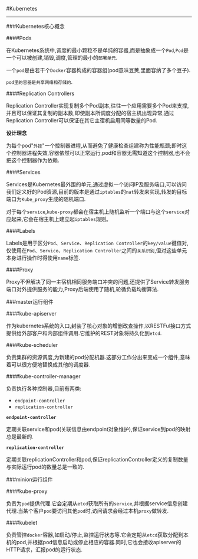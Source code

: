 #Kubernetes

---

###Kubernetes核心概念

####Pods

在Kubernetes系统中,调度的最小颗粒不是单纯的容器,而是抽象成一个`Pod`,`Pod`是一个可以被创建,销毁,调度,管理的最小的`部署单元`.

一个`pod`是由若干个`Docker`容器构成的容器组(pod意味豆荚,里面容纳了多个豆子).

`pod里的容器是共享网络和存储的`.


####Replication Controllers

Replication Controller实现复制多个Pod副本,往往一个应用需要多个Pod来支撑,并且可以保证其复制的副本数,即使副本所调度分配的宿主机出现异常,通过Replication Controller可以保证在其它主宿机启用同等数量的Pod.

**设计理念**

为每个pod"`外挂`"一个控制器进程,从而避免了健康检查组建称为性能瓶颈;即时这个控制器进程失效,容器依然可以正常运行,pod和容器无需知道这个控制器,也不会把这个控制器作为依赖.

####Services

Services是Kubernetes最外围的单元,通过虚拟一个访问IP及服务端口,可以访问我们定义好的Pod资源,目前的版本是通过`iptables`的`nat`转发来实现,转发的目标端口为`Kube_proxy`生成的随机端口.

对于每个`service`,`kube-proxy`都会在宿主机上随机监听一个端口与这个`service`对应起来,它会在宿主机上建立起`iptables`规则。

####Labels

Labels是用于区分`Pod`、`Service`、`Replication Controller`的`key/value`键值对,仅使用在`Pod`、`Service`、`Replication Controller`之间的`关系识别`,但对这些单元本身进行操作时得使用`name`标签.

####Proxy

Proxy不但解决了同一主宿机相同服务端口冲突的问题,还提供了Service转发服务端口对外提供服务的能力,Proxy后端使用了随机,轮循负载均衡算法.

###master运行组件

####kube-apiserver

作为kubernetes系统的入口,封装了核心对象的增删改查操作,以RESTFul接口方式提供给外部客户和内部组件调用.它维护的REST对象将持久化到`etcd`.

####kube-scheduler

负责集群的资源调度,为新建的pod分配机器.这部分工作分出来变成一个组件,意味着可以很方便地替换成其他的调度器.

####kube-controller-manager

负责执行各种控制器,目前有两类:

* `endpoint-controller`
* `replication-controller`

**`endpoint-controller`**

定期关联service和pod(关联信息由endpoint对象维护),保证service到pod的映射总是最新的.

**`replication-controller`**

定期关联replicationController和pod,保证replicationController定义的复制数量与实际运行pod的数量总是一致的.

###minion运行组件

####kube-proxy

负责为`pod`提供代理.它会定期从`etcd`获取所有的`service`,并根据service信息创建代理.当某个客户`pod`要访问其他`pod`时,访问请求会经过本机`proxy`做转发.

####kubelet

负责管控`docker`容器,如启动/停止,监控运行状态等.它会定期从`etcd`获取分配到本机的pod,并根据pod信息启动或停止相应的容器.同时,它也会接收apiserver的HTTP请求，汇报pod的运行状态.
